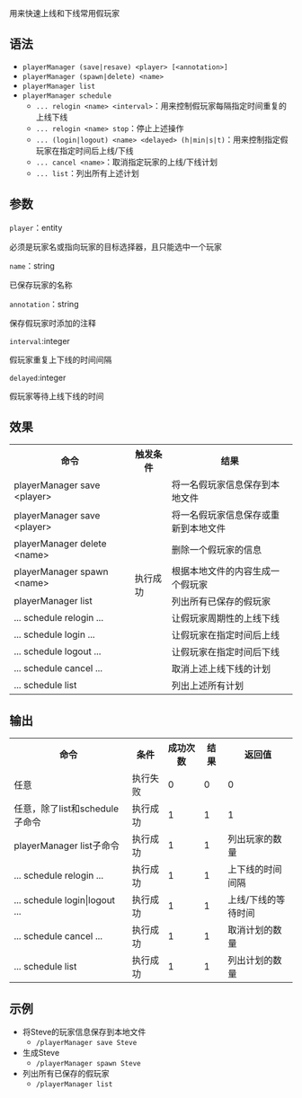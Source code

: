 用来快速上线和下线常用假玩家

## 语法

- `playerManager (save|resave) <player> [<annotation>]`
- `playerManager (spawn|delete) <name>`
- `playerManager list`
- `playerManager schedule`
    - `... relogin <name> <interval>`：用来控制假玩家每隔指定时间重复的上线下线
    - `... relogin <name> stop`：停止上述操作
    - `... (login|logout) <name> <delayed> (h|min|s|t)`：用来控制指定假玩家在指定时间后上线/下线
    - `... cancel <name>`：取消指定玩家的上线/下线计划
    - `... list`：列出所有上述计划

## 参数

`player`：entity

必须是玩家名或指向玩家的目标选择器，且只能选中一个玩家

`name`：string

已保存玩家的名称

`annotation`：string

保存假玩家时添加的注释

`interval`:integer

假玩家重复上下线的时间间隔

`delayed`:integer

假玩家等待上线下线的时间

## 效果

<table>
    <tr>
      <th>命令</th>
      <th>触发条件</th>
      <th>结果</th>
    </tr>
    <tr>
      <td>playerManager save &lt;player&gt;</td>
      <td rowspan="10">执行成功</td>
      <td>将一名假玩家信息保存到本地文件</td>
    </tr>
    <tr>
      <td>playerManager save &lt;player&gt;</td>
      <td>将一名假玩家信息保存或重新到本地文件</td>
    </tr>
    <tr>
      <td>playerManager delete &lt;name&gt;</td>
      <td>删除一个假玩家的信息</td>
    </tr>
    <tr>
      <td>playerManager spawn &lt;name&gt;</td>
      <td>根据本地文件的内容生成一个假玩家</td>
    </tr>
    <tr>
      <td>playerManager list</td>
      <td>列出所有已保存的假玩家</td>
    </tr>
    <tr>
      <td>... schedule relogin ...</td>
      <td>让假玩家周期性的上线下线</td>
    </tr>
    <tr>
      <td>... schedule login ...</td>
      <td>让假玩家在指定时间后上线</td>
    </tr>
    <tr>
      <td>... schedule logout ...</td>
      <td>让假玩家在指定时间后下线</td>
    </tr>
    <tr>
      <td>... schedule cancel ...</td>
      <td>取消上述上线下线的计划</td>
    </tr>
    <tr>
      <td>... schedule list</td>
      <td>列出上述所有计划</td>
    </tr>
</table>

## 输出

<table>
    <tbody>
        <tr>
          <th>命令</th>
          <th>条件</th>
          <th>成功次数</th>
          <th>结果</th>
          <th>返回值</th>
        </tr>
        <tr>
          <td>任意</td>
          <td>执行失败</td>
          <td>0</td>
          <td>0</td>
          <td>0</td>
        </tr>
        <tr>
          <td>任意，除了list和schedule子命令</td>
          <td>执行成功</td>
          <td>1</td>
          <td>1</td>
          <td>1</td>
        </tr>
        <tr>
          <td>playerManager list子命令</td>
          <td>执行成功</td>
          <td>1</td>
          <td>1</td>
          <td>列出玩家的数量</td>
        </tr>
        <tr>
          <td>... schedule relogin ...</td>
          <td>执行成功</td>
          <td>1</td>
          <td>1</td>
          <td>上下线的时间间隔</td>
        </tr>
        <tr>
          <td>... schedule login|logout ...</td>
          <td>执行成功</td>
          <td>1</td>
          <td>1</td>
          <td>上线/下线的等待时间</td>
        </tr>
        <tr>
          <td>... schedule cancel ...</td>
          <td>执行成功</td>
          <td>1</td>
          <td>1</td>
          <td>取消计划的数量</td>
        </tr>
        <tr>
          <td>... schedule list</td>
          <td>执行成功</td>
          <td>1</td>
          <td>1</td>
          <td>列出计划的数量</td>
        </tr>
    </tbody>
</table>

## 示例

- 将Steve的玩家信息保存到本地文件
    - `/playerManager save Steve`
- 生成Steve
    - `/playerManager spawn Steve`
- 列出所有已保存的假玩家
    - `/playerManager list`
